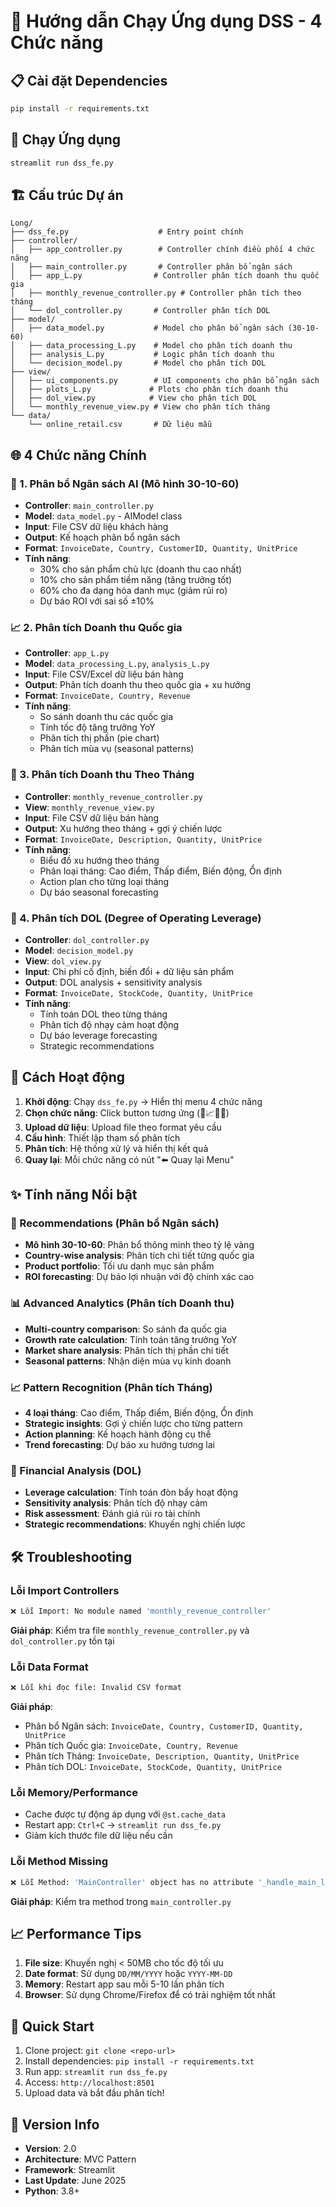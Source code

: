 # 🚀 Hướng dẫn Chạy Ứng dụng DSS - 4 Chức năng

## 📋 Cài đặt Dependencies

```bash
pip install -r requirements.txt
```

## 🎯 Chạy Ứng dụng

```bash
streamlit run dss_fe.py
```

## 🏗️ Cấu trúc Dự án

```
Long/
├── dss_fe.py                    # Entry point chính
├── controller/
│   ├── app_controller.py        # Controller chính điều phối 4 chức năng
│   ├── main_controller.py       # Controller phân bổ ngân sách 
│   ├── app_L.py                # Controller phân tích doanh thu quốc gia
│   ├── monthly_revenue_controller.py # Controller phân tích theo tháng
│   └── dol_controller.py       # Controller phân tích DOL
├── model/
│   ├── data_model.py           # Model cho phân bổ ngân sách (30-10-60)
│   ├── data_processing_L.py    # Model cho phân tích doanh thu
│   ├── analysis_L.py           # Logic phân tích doanh thu
│   └── decision_model.py       # Model cho phân tích DOL
├── view/
│   ├── ui_components.py        # UI components cho phân bổ ngân sách  
│   ├── plots_L.py             # Plots cho phân tích doanh thu
│   ├── dol_view.py            # View cho phân tích DOL
│   └── monthly_revenue_view.py # View cho phân tích tháng
└── data/
    └── online_retail.csv       # Dữ liệu mẫu
```

## 🌐 4 Chức năng Chính

### 🤖 1. Phân bổ Ngân sách AI (Mô hình 30-10-60)
- **Controller**: `main_controller.py`
- **Model**: `data_model.py` - AIModel class
- **Input**: File CSV dữ liệu khách hàng  
- **Output**: Kế hoạch phân bổ ngân sách 
- **Format**: `InvoiceDate, Country, CustomerID, Quantity, UnitPrice`
- **Tính năng**:
  - 30% cho sản phẩm chủ lực (doanh thu cao nhất)
  - 10% cho sản phẩm tiềm năng (tăng trưởng tốt)
  - 60% cho đa dạng hóa danh mục (giảm rủi ro)
  - Dự báo ROI với sai số ±10%

### 📈 2. Phân tích Doanh thu Quốc gia
- **Controller**: `app_L.py`
- **Model**: `data_processing_L.py`, `analysis_L.py`
- **Input**: File CSV/Excel dữ liệu bán hàng
- **Output**: Phân tích doanh thu theo quốc gia + xu hướng
- **Format**: `InvoiceDate, Country, Revenue`
- **Tính năng**:
  - So sánh doanh thu các quốc gia
  - Tính tốc độ tăng trưởng YoY
  - Phân tích thị phần (pie chart)
  - Phân tích mùa vụ (seasonal patterns)

### 📅 3. Phân tích Doanh thu Theo Tháng  
- **Controller**: `monthly_revenue_controller.py`
- **View**: `monthly_revenue_view.py`
- **Input**: File CSV dữ liệu bán hàng
- **Output**: Xu hướng theo tháng + gợi ý chiến lược
- **Format**: `InvoiceDate, Description, Quantity, UnitPrice`
- **Tính năng**:
  - Biểu đồ xu hướng theo tháng
  - Phân loại tháng: Cao điểm, Thấp điểm, Biến động, Ổn định
  - Action plan cho từng loại tháng
  - Dự báo seasonal forecasting

### 🔢 4. Phân tích DOL (Degree of Operating Leverage)
- **Controller**: `dol_controller.py`
- **Model**: `decision_model.py`
- **View**: `dol_view.py`
- **Input**: Chi phí cố định, biến đổi + dữ liệu sản phẩm
- **Output**: DOL analysis + sensitivity analysis
- **Format**: `InvoiceDate, StockCode, Quantity, UnitPrice`
- **Tính năng**:
  - Tính toán DOL theo từng tháng
  - Phân tích độ nhạy cảm hoạt động
  - Dự báo leverage forecasting
  - Strategic recommendations

## 🔄 Cách Hoạt động

1. **Khởi động**: Chạy `dss_fe.py` → Hiển thị menu 4 chức năng
2. **Chọn chức năng**: Click button tương ứng (🤖📈📅🔢)
3. **Upload dữ liệu**: Upload file theo format yêu cầu
4. **Cấu hình**: Thiết lập tham số phân tích
5. **Phân tích**: Hệ thống xử lý và hiển thị kết quả
6. **Quay lại**: Mỗi chức năng có nút "⬅️ Quay lại Menu"

## ✨ Tính năng Nổi bật

### 🤖 Recommendations (Phân bổ Ngân sách)
- **Mô hình 30-10-60**: Phân bổ thông minh theo tỷ lệ vàng
- **Country-wise analysis**: Phân tích chi tiết từng quốc gia
- **Product portfolio**: Tối ưu danh mục sản phẩm
- **ROI forecasting**: Dự báo lợi nhuận với độ chính xác cao

### 📊 Advanced Analytics (Phân tích Doanh thu)
- **Multi-country comparison**: So sánh đa quốc gia
- **Growth rate calculation**: Tính toán tăng trưởng YoY
- **Market share analysis**: Phân tích thị phần chi tiết
- **Seasonal patterns**: Nhận diện mùa vụ kinh doanh

### 📈 Pattern Recognition (Phân tích Tháng)
- **4 loại tháng**: Cao điểm, Thấp điểm, Biến động, Ổn định
- **Strategic insights**: Gợi ý chiến lược cho từng pattern
- **Action planning**: Kế hoạch hành động cụ thể
- **Trend forecasting**: Dự báo xu hướng tương lai

### 🔢 Financial Analysis (DOL)
- **Leverage calculation**: Tính toán đòn bẩy hoạt động
- **Sensitivity analysis**: Phân tích độ nhạy cảm
- **Risk assessment**: Đánh giá rủi ro tài chính
- **Strategic recommendations**: Khuyến nghị chiến lược


## 🛠️ Troubleshooting

### Lỗi Import Controllers
```bash
❌ Lỗi Import: No module named 'monthly_revenue_controller'
```
**Giải pháp**: Kiểm tra file `monthly_revenue_controller.py` và `dol_controller.py` tồn tại

### Lỗi Data Format
```bash
❌ Lỗi khi đọc file: Invalid CSV format
```
**Giải pháp**: 
- Phân bổ Ngân sách: `InvoiceDate, Country, CustomerID, Quantity, UnitPrice`
- Phân tích Quốc gia: `InvoiceDate, Country, Revenue`  
- Phân tích Tháng: `InvoiceDate, Description, Quantity, UnitPrice`
- Phân tích DOL: `InvoiceDate, StockCode, Quantity, UnitPrice`

### Lỗi Memory/Performance
- Cache được tự động áp dụng với `@st.cache_data`
- Restart app: `Ctrl+C` → `streamlit run dss_fe.py`
- Giảm kích thước file dữ liệu nếu cần

### Lỗi Method Missing
```bash
❌ Lỗi Method: 'MainController' object has no attribute '_handle_main_logic'
```
**Giải pháp**: Kiểm tra method trong `main_controller.py`

## 📈 Performance Tips

1. **File size**: Khuyến nghị < 50MB cho tốc độ tối ưu
2. **Date format**: Sử dụng `DD/MM/YYYY` hoặc `YYYY-MM-DD`
3. **Memory**: Restart app sau mỗi 5-10 lần phân tích
4. **Browser**: Sử dụng Chrome/Firefox để có trải nghiệm tốt nhất

## 🔗 Quick Start

1. Clone project: `git clone <repo-url>`
2. Install dependencies: `pip install -r requirements.txt`
3. Run app: `streamlit run dss_fe.py`
4. Access: `http://localhost:8501`
5. Upload data và bắt đầu phân tích!

## 📝 Version Info

- **Version**: 2.0
- **Architecture**: MVC Pattern
- **Framework**: Streamlit 
- **Last Update**: June 2025
- **Python**: 3.8+
